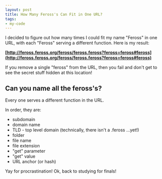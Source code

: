 ```yaml
---
layout: post
title: How Many Feross's Can Fit in One URL?
tags:
- my-code
---
```


I decided to figure out how many times I could fit my name "Feross" in one URL, with each "Feross" serving a different function. Here is my result:

**[http://feross.feross.org/feross/feross.feross?feross=feross#feross](http://feross.feross.org/feross/feross.feross?feross=feross#feross)**

If you remove a single "feross" from the URL, then you fail and don't get to see the secret stuff hidden at this location!

## Can you name all the feross's?

Every one serves a different function in the URL.

In order, they are:

- subdomain
- domain name
- TLD - top level domain (technically, there isn't a .feross ...yet!)
- folder
- file name
- file extension
- "get" parameter
- "get" value
- URL anchor (or hash)

Yay for procrastination! Ok, back to studying for finals!